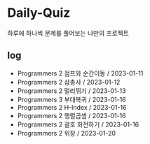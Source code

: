 # Daily-Quiz

하루에 하나씩 문제를 풀어보는 나만의 프로젝트

## log
- Programmers 2 점프와 순간이동 / 2023-01-11
- Programmers 2 삼총사 / 2023-01-12
- Programmers 2 멀리뛰기 / 2023-01-13
- Programmers 3 부대복귀 / 2023-01-16
- Programmers 2 H-Index / 2023-01-16
- Programmers 2 행렬곱셈 / 2023-01-16
- Programmers 2 괄호 회전하기 / 2023-01-16
- Programmers 2 위장 / 2023-01-20